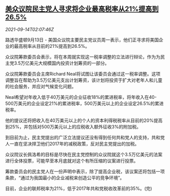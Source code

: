 <!--1631586662000-->
[美众议院民主党人寻求将企业最高税率从21%提高到26.5%](https://cn.reuters.com/article/us-house-corporate-tax-0914-idCNKBS2GA04J)
------

<div><i>2021-09-14T02:07:46Z</i></div><p>路透华盛顿9月13日 - 美国众议院主要民主党议员周一表示，他们正寻求将美国企业的最高税率从目前的21%提高到26.5%。</p><p>众议院筹款委员会表示，将在本周就实现这一税率调整的立法进行辩论，作为为民主党3.5万亿美元大规模国内投资计划筹资的一部分。</p><p>众议院筹款委员会主席Richard Neal将试图让该委员会通过这一税率调整。这项调整旨在帮助为3.5万亿美元支出计划筹资，该计划将投资于扩大对老年人和儿童的社会服务，并应对气候变化问题。</p><p>Neal希望对年收入低于40万美元的企业征收18%的累进税率，将年收入在40-500万美元的企业设定21%的累进税率，500万美元以上的企业设定26.5%的累进税率。</p><p>他的提议还将把收入在40万美元以上的个人的资本利得税税率从目前的20%提高到25%，并包括对500万美元以上的应税收入额外征收3%的附加税。</p><p>到目前为止，民主党提出的广泛立法提议还没有得到任何共和党人的支持，共和党人一直在坚决捍卫他们2017年的减税政策，反对民主党提出的加税。</p><p>众议院议长佩洛希的目标是尽快在民主党控制的众议院就这个3.5万亿美元的法案进行全体投票，可能早至本月底就对这个有所压缩的议案进行投票。</p><p>筹款委员会的民主党人在一份声明中表示，除了提高企业税，该议案还将包括一项条款，“通过为我国最小的企业减税来创造公平的竞争环境”。</p><p>目前，企业的联邦税率为21%，低于2017年共和党税收改革前的35%。(完)</p>
